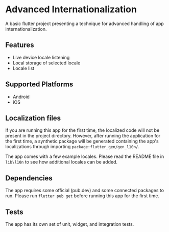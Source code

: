 # Advanced Internationalization

A basic flutter project presenting a technique for advanced handling of app internationalization.


## Features

- Live device locale listening
- Local storage of selected locale
- Locale list


## Supported Platforms

- Android
- iOS


## Localization files

If you are running this app for the first time, the localized code will not be present in the
project directory. However, after running the application for the first time, a synthetic package
will be generated containing the app's localizations through importing
`package:flutter_gen/gen_l10n/`.

The app comes with a few example locales. Please read the README file in `lib\l10n` to see how
additional locales can be added.


## Dependencies

The app requires some official (pub.dev) and some connected packages to run. Please run
`flutter pub get` before running this app for the first time.


## Tests

The app has its own set of unit, widget, and integration tests.

